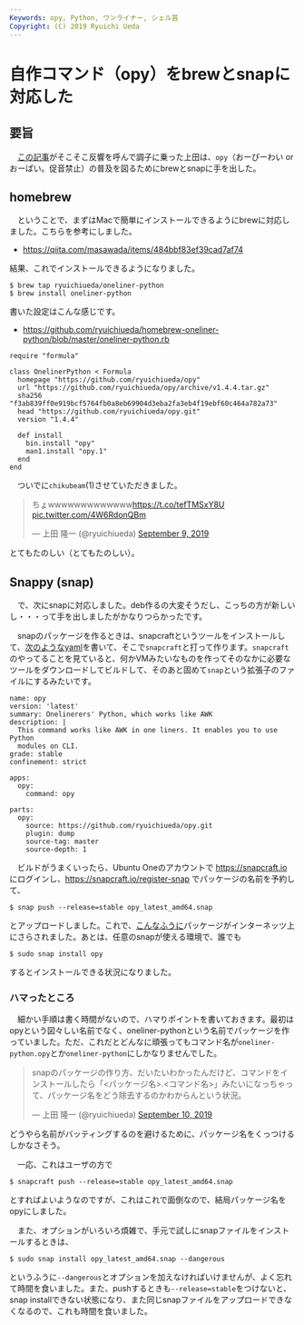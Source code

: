 ```yaml
---
Keywords: opy, Python, ワンライナー, シェル芸
Copyright: (C) 2019 Ryuichi Ueda
---
```


# 自作コマンド（opy）をbrewとsnapに対応した 

## 要旨

　[この記事](/?post=20190908_opy)がそこそこ反響を呼んで調子に乗った上田は、`opy`（おーぴーわい or おーぱい。促音禁止）の普及を図るためにbrewとsnapに手を出した。

## homebrew

　ということで、まずはMacで簡単にインストールできるようにbrewに対応しました。こちらを参考にしました。

* https://qiita.com/masawada/items/484bbf83ef39cad7af74

結果、これでインストールできるようになりました。

```
$ brew tap ryuichiueda/oneliner-python
$ brew install oneliner-python
```

書いた設定はこんな感じです。

* https://github.com/ryuichiueda/homebrew-oneliner-python/blob/master/oneliner-python.rb

```
require "formula"

class OnelinerPython < Formula
  homepage "https://github.com/ryuichiueda/opy"
  url "https://github.com/ryuichiueda/opy/archive/v1.4.4.tar.gz"
  sha256 "f3ab839ff0e919bcf5764fb0a8eb69904d3eba2fa3eb4f19ebf60c464a782a73"
  head "https://github.com/ryuichiueda/opy.git"
  version "1.4.4"

  def install
    bin.install "opy"
    man1.install "opy.1" 
  end
end
```


　ついでに`chikubeam`(1)させていただきました。

<blockquote class="twitter-tweet"><p lang="ja" dir="ltr">ちょwwwwwwwwwwwww<a href="https://t.co/tefTMSxY8U">https://t.co/tefTMSxY8U</a> <a href="https://t.co/4W6RdonQBm">pic.twitter.com/4W6RdonQBm</a></p>&mdash; 上田 隆一 (@ryuichiueda) <a href="https://twitter.com/ryuichiueda/status/1171012412448788480?ref_src=twsrc%5Etfw">September 9, 2019</a></blockquote> <script async src="https://platform.twitter.com/widgets.js" charset="utf-8"></script>

とてもたのしい（とてもたのしい）。


## Snappy (snap)

　で、次にsnapに対応しました。deb作るの大変そうだし、こっちの方が新しいし・・・って手を出しましたがかなりつらかったです。

　snapのパッケージを作るときは、snapcraftというツールをインストールして、[次のようなyaml](https://github.com/ryuichiueda/opy-snap/blob/master/snap/snapcraft.yaml)を書いて、そこで`snapcraft`と打って作ります。`snapcraft`のやってることを見ていると、何かVMみたいなものを作ってそのなかに必要なツールをダウンロードしてビルドして、そのあと固めて`snap`という拡張子のファイルにするみたいです。

```
name: opy
version: 'latest'
summary: Onelinerers' Python, which works like AWK
description: |
  This command works like AWK in one liners. It enables you to use Python
  modules on CLI.
grade: stable
confinement: strict

apps:
  opy:
    command: opy

parts:
  opy:
    source: https://github.com/ryuichiueda/opy.git
    plugin: dump
    source-tag: master
    source-depth: 1
```

　ビルドがうまくいったら、Ubuntu Oneのアカウントで https://snapcraft.io にログインし、https://snapcraft.io/register-snap でパッケージの名前を予約して、

```
$ snap push --release=stable opy_latest_amd64.snap
```

とアップロードしました。これで、[こんなふうに](https://snapcraft.io/opy)パッケージがインターネッツ上にさらされました。あとは、任意のsnapが使える環境で、誰でも

```
$ sudo snap install opy
```

するとインストールできる状況になりました。



### ハマったところ

　細かい手順は書く時間がないので、ハマりポイントを書いておきます。最初はopyという図々しい名前でなく、oneliner-pythonという名前でパッケージを作っていました。ただ、これだとどんなに頑張ってもコマンド名が`oneliner-python.opy`とか`oneliner-python`にしかなりませんでした。

<blockquote class="twitter-tweet" data-partner="tweetdeck"><p lang="ja" dir="ltr">snapのパッケージの作り方、だいたいわかったんだけど、コマンドをインストールしたら「&lt;パッケージ名&gt;.&lt;コマンド名&gt;」みたいになっちゃって、パッケージ名をどう除去するのかわからんという状況。</p>&mdash; 上田 隆一 (@ryuichiueda) <a href="https://twitter.com/ryuichiueda/status/1171438396733980674?ref_src=twsrc%5Etfw">September 10, 2019</a></blockquote>
<script async src="https://platform.twitter.com/widgets.js" charset="utf-8"></script>

どうやら名前がバッティングするのを避けるために、パッケージ名をくっつけるしかなさそう。

　一応、これはユーザの方で

```
$ snapcraft push --release=stable opy_latest_amd64.snap
```

とすればよいようなのですが、これはこれで面倒なので、結局パッケージ名をopyにしました。

　また、オプションがいろいろ煩雑で、手元で試しにsnapファイルをインストールするときは、

```
$ sudo snap install opy_latest_amd64.snap --dangerous
```

というふうに`--dangerous`とオプションを加えなければいけませんが、よく忘れて時間を食いました。また、pushするときも`--release=stable`をつけないと、snap installできない状態になり、また同じsnapファイルをアップロードできなくなるので、これも時間を食いました。



